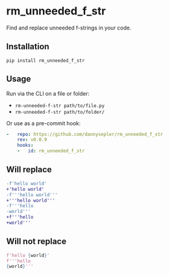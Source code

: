 rm_unneeded_f_str
=================

Find and replace unneeded f-strings in your code.


## Installation

`pip install rm_unneeded_f_str`

## Usage

Run via the CLI on a file or folder:
- `rm-unneeded-f-str path/to/file.py`
- `rm-unneeded-f-str path/to/folder/`

Or use as a pre-commit hook:

```yaml
-   repo: https://github.com/dannysepler/rm_unneeded_f_str
    rev: v0.0.9
    hooks:
    -   id: rm_unneeded_f_str
```

## Will replace

```diff
-f'hello world'
+'hello world'
-f'''hello world'''
+'''hello world'''
-f'''hello
-world'''
+f'''hello
+world'''
```

## Will not replace

```python
f'hello {world}'
f'''hello
{world}'''
```
